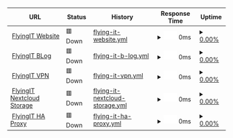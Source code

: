 <!--start: status pages-->
<!-- This summary is generated by Upptime (https://github.com/upptime/upptime) -->
<!-- Do not edit this manually, your changes will be overwritten -->
<!-- prettier-ignore -->
| URL | Status | History | Response Time | Uptime |
| --- | ------ | ------- | ------------- | ------ |
| <img alt="" src="https://icons.duckduckgo.com/ip3/flyingit.rocks.ico" height="13"> [FlyingIT Website](https://flyingit.rocks) | 🟥 Down | [flying-it-website.yml](https://github.com/Lehnux/flyingit_uptime/commits/HEAD/history/flying-it-website.yml) | <details><summary><img alt="Response time graph" src="./graphs/flying-it-website/response-time-week.png" height="20"> 0ms</summary><br><a href="https://uptime.flyingit.rocks/history/flying-it-website"><img alt="Response time 0" src="https://img.shields.io/endpoint?url=https%3A%2F%2Fraw.githubusercontent.com%2FLehnux%2Fflyingit_uptime%2FHEAD%2Fapi%2Fflying-it-website%2Fresponse-time.json"></a><br><a href="https://uptime.flyingit.rocks/history/flying-it-website"><img alt="24-hour response time 0" src="https://img.shields.io/endpoint?url=https%3A%2F%2Fraw.githubusercontent.com%2FLehnux%2Fflyingit_uptime%2FHEAD%2Fapi%2Fflying-it-website%2Fresponse-time-day.json"></a><br><a href="https://uptime.flyingit.rocks/history/flying-it-website"><img alt="7-day response time 0" src="https://img.shields.io/endpoint?url=https%3A%2F%2Fraw.githubusercontent.com%2FLehnux%2Fflyingit_uptime%2FHEAD%2Fapi%2Fflying-it-website%2Fresponse-time-week.json"></a><br><a href="https://uptime.flyingit.rocks/history/flying-it-website"><img alt="30-day response time 0" src="https://img.shields.io/endpoint?url=https%3A%2F%2Fraw.githubusercontent.com%2FLehnux%2Fflyingit_uptime%2FHEAD%2Fapi%2Fflying-it-website%2Fresponse-time-month.json"></a><br><a href="https://uptime.flyingit.rocks/history/flying-it-website"><img alt="1-year response time 0" src="https://img.shields.io/endpoint?url=https%3A%2F%2Fraw.githubusercontent.com%2FLehnux%2Fflyingit_uptime%2FHEAD%2Fapi%2Fflying-it-website%2Fresponse-time-year.json"></a></details> | <details><summary><a href="https://uptime.flyingit.rocks/history/flying-it-website">0.00%</a></summary><a href="https://uptime.flyingit.rocks/history/flying-it-website"><img alt="All-time uptime 33.94%" src="https://img.shields.io/endpoint?url=https%3A%2F%2Fraw.githubusercontent.com%2FLehnux%2Fflyingit_uptime%2FHEAD%2Fapi%2Fflying-it-website%2Fuptime.json"></a><br><a href="https://uptime.flyingit.rocks/history/flying-it-website"><img alt="24-hour uptime 0.00%" src="https://img.shields.io/endpoint?url=https%3A%2F%2Fraw.githubusercontent.com%2FLehnux%2Fflyingit_uptime%2FHEAD%2Fapi%2Fflying-it-website%2Fuptime-day.json"></a><br><a href="https://uptime.flyingit.rocks/history/flying-it-website"><img alt="7-day uptime 0.00%" src="https://img.shields.io/endpoint?url=https%3A%2F%2Fraw.githubusercontent.com%2FLehnux%2Fflyingit_uptime%2FHEAD%2Fapi%2Fflying-it-website%2Fuptime-week.json"></a><br><a href="https://uptime.flyingit.rocks/history/flying-it-website"><img alt="30-day uptime 0.00%" src="https://img.shields.io/endpoint?url=https%3A%2F%2Fraw.githubusercontent.com%2FLehnux%2Fflyingit_uptime%2FHEAD%2Fapi%2Fflying-it-website%2Fuptime-month.json"></a><br><a href="https://uptime.flyingit.rocks/history/flying-it-website"><img alt="1-year uptime 0.00%" src="https://img.shields.io/endpoint?url=https%3A%2F%2Fraw.githubusercontent.com%2FLehnux%2Fflyingit_uptime%2FHEAD%2Fapi%2Fflying-it-website%2Fuptime-year.json"></a></details>
| <img alt="" src="https://icons.duckduckgo.com/ip3/blog.flyingit.rocks.ico" height="13"> [FlyingIT BLog](https://blog.flyingit.rocks) | 🟥 Down | [flying-it-b-log.yml](https://github.com/Lehnux/flyingit_uptime/commits/HEAD/history/flying-it-b-log.yml) | <details><summary><img alt="Response time graph" src="./graphs/flying-it-b-log/response-time-week.png" height="20"> 0ms</summary><br><a href="https://uptime.flyingit.rocks/history/flying-it-b-log"><img alt="Response time 0" src="https://img.shields.io/endpoint?url=https%3A%2F%2Fraw.githubusercontent.com%2FLehnux%2Fflyingit_uptime%2FHEAD%2Fapi%2Fflying-it-b-log%2Fresponse-time.json"></a><br><a href="https://uptime.flyingit.rocks/history/flying-it-b-log"><img alt="24-hour response time 0" src="https://img.shields.io/endpoint?url=https%3A%2F%2Fraw.githubusercontent.com%2FLehnux%2Fflyingit_uptime%2FHEAD%2Fapi%2Fflying-it-b-log%2Fresponse-time-day.json"></a><br><a href="https://uptime.flyingit.rocks/history/flying-it-b-log"><img alt="7-day response time 0" src="https://img.shields.io/endpoint?url=https%3A%2F%2Fraw.githubusercontent.com%2FLehnux%2Fflyingit_uptime%2FHEAD%2Fapi%2Fflying-it-b-log%2Fresponse-time-week.json"></a><br><a href="https://uptime.flyingit.rocks/history/flying-it-b-log"><img alt="30-day response time 0" src="https://img.shields.io/endpoint?url=https%3A%2F%2Fraw.githubusercontent.com%2FLehnux%2Fflyingit_uptime%2FHEAD%2Fapi%2Fflying-it-b-log%2Fresponse-time-month.json"></a><br><a href="https://uptime.flyingit.rocks/history/flying-it-b-log"><img alt="1-year response time 0" src="https://img.shields.io/endpoint?url=https%3A%2F%2Fraw.githubusercontent.com%2FLehnux%2Fflyingit_uptime%2FHEAD%2Fapi%2Fflying-it-b-log%2Fresponse-time-year.json"></a></details> | <details><summary><a href="https://uptime.flyingit.rocks/history/flying-it-b-log">0.00%</a></summary><a href="https://uptime.flyingit.rocks/history/flying-it-b-log"><img alt="All-time uptime 0.00%" src="https://img.shields.io/endpoint?url=https%3A%2F%2Fraw.githubusercontent.com%2FLehnux%2Fflyingit_uptime%2FHEAD%2Fapi%2Fflying-it-b-log%2Fuptime.json"></a><br><a href="https://uptime.flyingit.rocks/history/flying-it-b-log"><img alt="24-hour uptime 0.00%" src="https://img.shields.io/endpoint?url=https%3A%2F%2Fraw.githubusercontent.com%2FLehnux%2Fflyingit_uptime%2FHEAD%2Fapi%2Fflying-it-b-log%2Fuptime-day.json"></a><br><a href="https://uptime.flyingit.rocks/history/flying-it-b-log"><img alt="7-day uptime 0.00%" src="https://img.shields.io/endpoint?url=https%3A%2F%2Fraw.githubusercontent.com%2FLehnux%2Fflyingit_uptime%2FHEAD%2Fapi%2Fflying-it-b-log%2Fuptime-week.json"></a><br><a href="https://uptime.flyingit.rocks/history/flying-it-b-log"><img alt="30-day uptime 0.00%" src="https://img.shields.io/endpoint?url=https%3A%2F%2Fraw.githubusercontent.com%2FLehnux%2Fflyingit_uptime%2FHEAD%2Fapi%2Fflying-it-b-log%2Fuptime-month.json"></a><br><a href="https://uptime.flyingit.rocks/history/flying-it-b-log"><img alt="1-year uptime 0.00%" src="https://img.shields.io/endpoint?url=https%3A%2F%2Fraw.githubusercontent.com%2FLehnux%2Fflyingit_uptime%2FHEAD%2Fapi%2Fflying-it-b-log%2Fuptime-year.json"></a></details>
| <img alt="" src="https://icons.duckduckgo.com/ip3/vpn.flyingit.rocks.ico" height="13"> [FlyingIT VPN](https://vpn.flyingit.rocks) | 🟥 Down | [flying-it-vpn.yml](https://github.com/Lehnux/flyingit_uptime/commits/HEAD/history/flying-it-vpn.yml) | <details><summary><img alt="Response time graph" src="./graphs/flying-it-vpn/response-time-week.png" height="20"> 0ms</summary><br><a href="https://uptime.flyingit.rocks/history/flying-it-vpn"><img alt="Response time 0" src="https://img.shields.io/endpoint?url=https%3A%2F%2Fraw.githubusercontent.com%2FLehnux%2Fflyingit_uptime%2FHEAD%2Fapi%2Fflying-it-vpn%2Fresponse-time.json"></a><br><a href="https://uptime.flyingit.rocks/history/flying-it-vpn"><img alt="24-hour response time 0" src="https://img.shields.io/endpoint?url=https%3A%2F%2Fraw.githubusercontent.com%2FLehnux%2Fflyingit_uptime%2FHEAD%2Fapi%2Fflying-it-vpn%2Fresponse-time-day.json"></a><br><a href="https://uptime.flyingit.rocks/history/flying-it-vpn"><img alt="7-day response time 0" src="https://img.shields.io/endpoint?url=https%3A%2F%2Fraw.githubusercontent.com%2FLehnux%2Fflyingit_uptime%2FHEAD%2Fapi%2Fflying-it-vpn%2Fresponse-time-week.json"></a><br><a href="https://uptime.flyingit.rocks/history/flying-it-vpn"><img alt="30-day response time 0" src="https://img.shields.io/endpoint?url=https%3A%2F%2Fraw.githubusercontent.com%2FLehnux%2Fflyingit_uptime%2FHEAD%2Fapi%2Fflying-it-vpn%2Fresponse-time-month.json"></a><br><a href="https://uptime.flyingit.rocks/history/flying-it-vpn"><img alt="1-year response time 0" src="https://img.shields.io/endpoint?url=https%3A%2F%2Fraw.githubusercontent.com%2FLehnux%2Fflyingit_uptime%2FHEAD%2Fapi%2Fflying-it-vpn%2Fresponse-time-year.json"></a></details> | <details><summary><a href="https://uptime.flyingit.rocks/history/flying-it-vpn">0.00%</a></summary><a href="https://uptime.flyingit.rocks/history/flying-it-vpn"><img alt="All-time uptime 0.00%" src="https://img.shields.io/endpoint?url=https%3A%2F%2Fraw.githubusercontent.com%2FLehnux%2Fflyingit_uptime%2FHEAD%2Fapi%2Fflying-it-vpn%2Fuptime.json"></a><br><a href="https://uptime.flyingit.rocks/history/flying-it-vpn"><img alt="24-hour uptime 0.00%" src="https://img.shields.io/endpoint?url=https%3A%2F%2Fraw.githubusercontent.com%2FLehnux%2Fflyingit_uptime%2FHEAD%2Fapi%2Fflying-it-vpn%2Fuptime-day.json"></a><br><a href="https://uptime.flyingit.rocks/history/flying-it-vpn"><img alt="7-day uptime 0.00%" src="https://img.shields.io/endpoint?url=https%3A%2F%2Fraw.githubusercontent.com%2FLehnux%2Fflyingit_uptime%2FHEAD%2Fapi%2Fflying-it-vpn%2Fuptime-week.json"></a><br><a href="https://uptime.flyingit.rocks/history/flying-it-vpn"><img alt="30-day uptime 0.00%" src="https://img.shields.io/endpoint?url=https%3A%2F%2Fraw.githubusercontent.com%2FLehnux%2Fflyingit_uptime%2FHEAD%2Fapi%2Fflying-it-vpn%2Fuptime-month.json"></a><br><a href="https://uptime.flyingit.rocks/history/flying-it-vpn"><img alt="1-year uptime 0.00%" src="https://img.shields.io/endpoint?url=https%3A%2F%2Fraw.githubusercontent.com%2FLehnux%2Fflyingit_uptime%2FHEAD%2Fapi%2Fflying-it-vpn%2Fuptime-year.json"></a></details>
| <img alt="" src="https://icons.duckduckgo.com/ip3/nextcloud.flyingit.rocks.ico" height="13"> [FlyingIT Nextcloud Storage](https://nextcloud.flyingit.rocks) | 🟥 Down | [flying-it-nextcloud-storage.yml](https://github.com/Lehnux/flyingit_uptime/commits/HEAD/history/flying-it-nextcloud-storage.yml) | <details><summary><img alt="Response time graph" src="./graphs/flying-it-nextcloud-storage/response-time-week.png" height="20"> 0ms</summary><br><a href="https://uptime.flyingit.rocks/history/flying-it-nextcloud-storage"><img alt="Response time 0" src="https://img.shields.io/endpoint?url=https%3A%2F%2Fraw.githubusercontent.com%2FLehnux%2Fflyingit_uptime%2FHEAD%2Fapi%2Fflying-it-nextcloud-storage%2Fresponse-time.json"></a><br><a href="https://uptime.flyingit.rocks/history/flying-it-nextcloud-storage"><img alt="24-hour response time 0" src="https://img.shields.io/endpoint?url=https%3A%2F%2Fraw.githubusercontent.com%2FLehnux%2Fflyingit_uptime%2FHEAD%2Fapi%2Fflying-it-nextcloud-storage%2Fresponse-time-day.json"></a><br><a href="https://uptime.flyingit.rocks/history/flying-it-nextcloud-storage"><img alt="7-day response time 0" src="https://img.shields.io/endpoint?url=https%3A%2F%2Fraw.githubusercontent.com%2FLehnux%2Fflyingit_uptime%2FHEAD%2Fapi%2Fflying-it-nextcloud-storage%2Fresponse-time-week.json"></a><br><a href="https://uptime.flyingit.rocks/history/flying-it-nextcloud-storage"><img alt="30-day response time 0" src="https://img.shields.io/endpoint?url=https%3A%2F%2Fraw.githubusercontent.com%2FLehnux%2Fflyingit_uptime%2FHEAD%2Fapi%2Fflying-it-nextcloud-storage%2Fresponse-time-month.json"></a><br><a href="https://uptime.flyingit.rocks/history/flying-it-nextcloud-storage"><img alt="1-year response time 0" src="https://img.shields.io/endpoint?url=https%3A%2F%2Fraw.githubusercontent.com%2FLehnux%2Fflyingit_uptime%2FHEAD%2Fapi%2Fflying-it-nextcloud-storage%2Fresponse-time-year.json"></a></details> | <details><summary><a href="https://uptime.flyingit.rocks/history/flying-it-nextcloud-storage">0.00%</a></summary><a href="https://uptime.flyingit.rocks/history/flying-it-nextcloud-storage"><img alt="All-time uptime 0.00%" src="https://img.shields.io/endpoint?url=https%3A%2F%2Fraw.githubusercontent.com%2FLehnux%2Fflyingit_uptime%2FHEAD%2Fapi%2Fflying-it-nextcloud-storage%2Fuptime.json"></a><br><a href="https://uptime.flyingit.rocks/history/flying-it-nextcloud-storage"><img alt="24-hour uptime 0.00%" src="https://img.shields.io/endpoint?url=https%3A%2F%2Fraw.githubusercontent.com%2FLehnux%2Fflyingit_uptime%2FHEAD%2Fapi%2Fflying-it-nextcloud-storage%2Fuptime-day.json"></a><br><a href="https://uptime.flyingit.rocks/history/flying-it-nextcloud-storage"><img alt="7-day uptime 0.00%" src="https://img.shields.io/endpoint?url=https%3A%2F%2Fraw.githubusercontent.com%2FLehnux%2Fflyingit_uptime%2FHEAD%2Fapi%2Fflying-it-nextcloud-storage%2Fuptime-week.json"></a><br><a href="https://uptime.flyingit.rocks/history/flying-it-nextcloud-storage"><img alt="30-day uptime 0.00%" src="https://img.shields.io/endpoint?url=https%3A%2F%2Fraw.githubusercontent.com%2FLehnux%2Fflyingit_uptime%2FHEAD%2Fapi%2Fflying-it-nextcloud-storage%2Fuptime-month.json"></a><br><a href="https://uptime.flyingit.rocks/history/flying-it-nextcloud-storage"><img alt="1-year uptime 0.00%" src="https://img.shields.io/endpoint?url=https%3A%2F%2Fraw.githubusercontent.com%2FLehnux%2Fflyingit_uptime%2FHEAD%2Fapi%2Fflying-it-nextcloud-storage%2Fuptime-year.json"></a></details>
| <img alt="" src="https://icons.duckduckgo.com/ip3/proxy.flyingit.rocks.ico" height="13"> [FlyingIT HA Proxy](https://proxy.flyingit.rocks) | 🟥 Down | [flying-it-ha-proxy.yml](https://github.com/Lehnux/flyingit_uptime/commits/HEAD/history/flying-it-ha-proxy.yml) | <details><summary><img alt="Response time graph" src="./graphs/flying-it-ha-proxy/response-time-week.png" height="20"> 0ms</summary><br><a href="https://uptime.flyingit.rocks/history/flying-it-ha-proxy"><img alt="Response time 0" src="https://img.shields.io/endpoint?url=https%3A%2F%2Fraw.githubusercontent.com%2FLehnux%2Fflyingit_uptime%2FHEAD%2Fapi%2Fflying-it-ha-proxy%2Fresponse-time.json"></a><br><a href="https://uptime.flyingit.rocks/history/flying-it-ha-proxy"><img alt="24-hour response time 0" src="https://img.shields.io/endpoint?url=https%3A%2F%2Fraw.githubusercontent.com%2FLehnux%2Fflyingit_uptime%2FHEAD%2Fapi%2Fflying-it-ha-proxy%2Fresponse-time-day.json"></a><br><a href="https://uptime.flyingit.rocks/history/flying-it-ha-proxy"><img alt="7-day response time 0" src="https://img.shields.io/endpoint?url=https%3A%2F%2Fraw.githubusercontent.com%2FLehnux%2Fflyingit_uptime%2FHEAD%2Fapi%2Fflying-it-ha-proxy%2Fresponse-time-week.json"></a><br><a href="https://uptime.flyingit.rocks/history/flying-it-ha-proxy"><img alt="30-day response time 0" src="https://img.shields.io/endpoint?url=https%3A%2F%2Fraw.githubusercontent.com%2FLehnux%2Fflyingit_uptime%2FHEAD%2Fapi%2Fflying-it-ha-proxy%2Fresponse-time-month.json"></a><br><a href="https://uptime.flyingit.rocks/history/flying-it-ha-proxy"><img alt="1-year response time 0" src="https://img.shields.io/endpoint?url=https%3A%2F%2Fraw.githubusercontent.com%2FLehnux%2Fflyingit_uptime%2FHEAD%2Fapi%2Fflying-it-ha-proxy%2Fresponse-time-year.json"></a></details> | <details><summary><a href="https://uptime.flyingit.rocks/history/flying-it-ha-proxy">0.00%</a></summary><a href="https://uptime.flyingit.rocks/history/flying-it-ha-proxy"><img alt="All-time uptime 0.00%" src="https://img.shields.io/endpoint?url=https%3A%2F%2Fraw.githubusercontent.com%2FLehnux%2Fflyingit_uptime%2FHEAD%2Fapi%2Fflying-it-ha-proxy%2Fuptime.json"></a><br><a href="https://uptime.flyingit.rocks/history/flying-it-ha-proxy"><img alt="24-hour uptime 0.00%" src="https://img.shields.io/endpoint?url=https%3A%2F%2Fraw.githubusercontent.com%2FLehnux%2Fflyingit_uptime%2FHEAD%2Fapi%2Fflying-it-ha-proxy%2Fuptime-day.json"></a><br><a href="https://uptime.flyingit.rocks/history/flying-it-ha-proxy"><img alt="7-day uptime 0.00%" src="https://img.shields.io/endpoint?url=https%3A%2F%2Fraw.githubusercontent.com%2FLehnux%2Fflyingit_uptime%2FHEAD%2Fapi%2Fflying-it-ha-proxy%2Fuptime-week.json"></a><br><a href="https://uptime.flyingit.rocks/history/flying-it-ha-proxy"><img alt="30-day uptime 0.00%" src="https://img.shields.io/endpoint?url=https%3A%2F%2Fraw.githubusercontent.com%2FLehnux%2Fflyingit_uptime%2FHEAD%2Fapi%2Fflying-it-ha-proxy%2Fuptime-month.json"></a><br><a href="https://uptime.flyingit.rocks/history/flying-it-ha-proxy"><img alt="1-year uptime 0.00%" src="https://img.shields.io/endpoint?url=https%3A%2F%2Fraw.githubusercontent.com%2FLehnux%2Fflyingit_uptime%2FHEAD%2Fapi%2Fflying-it-ha-proxy%2Fuptime-year.json"></a></details>

<!--end: status pages-->
